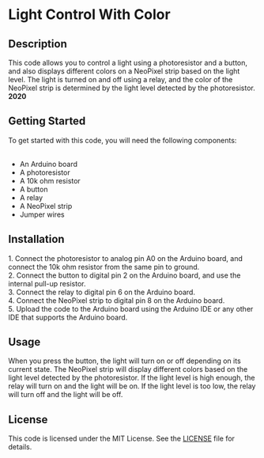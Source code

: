 # Light Control With Color
<h2>Description</h2>
This code allows you to control a light using a photoresistor and a button, and also displays different colors on a NeoPixel strip based on the light level. The light is turned on and off using a relay, and the color of the NeoPixel strip is determined by the light level detected by the photoresistor.<br><b>2020</b>
<h2>Getting Started</h2>
To get started with this code, you will need the following components:<br><br>

- An Arduino board<br>
- A photoresistor<br>
- A 10k ohm resistor<br>
- A button<br>
- A relay<br>
- A NeoPixel strip<br>
- Jumper wires<br>
<h2>Installation</h2>
1. Connect the photoresistor to analog pin A0 on the Arduino board, and connect the 10k ohm resistor from the same pin to ground.<br>
2. Connect the button to digital pin 2 on the Arduino board, and use the internal pull-up resistor.<br>
3. Connect the relay to digital pin 6 on the Arduino board.<br>
4. Connect the NeoPixel strip to digital pin 8 on the Arduino board.<br>
5. Upload the code to the Arduino board using the Arduino IDE or any other IDE that supports the Arduino board.<br>
<h2>Usage</h2>
When you press the button, the light will turn on or off depending on its current state. The NeoPixel strip will display different colors based on the light level detected by the photoresistor. If the light level is high enough, the relay will turn on and the light will be on. If the light level is too low, the relay will turn off and the light will be off.
<h2>License</h2>

This code is licensed under the MIT License. See the [LICENSE](LICENSE) file for details.
